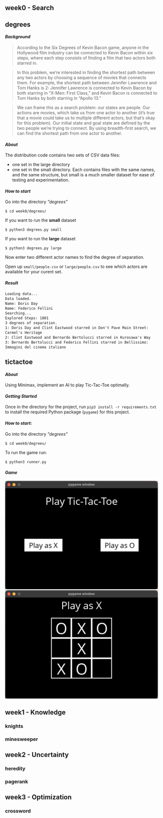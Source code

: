 ## **week0 - Search**

## degrees

#### **_Background_**

> According to the Six Degrees of Kevin Bacon game, anyone in the Hollywood film industry can be connected to Kevin Bacon within six steps, where each step consists of finding a film that two actors both starred in.

> In this problem, we’re interested in finding the shortest path between any two actors by choosing a sequence of movies that connects them. For example, the shortest path between Jennifer Lawrence and Tom Hanks is 2: Jennifer Lawrence is connected to Kevin Bacon by both starring in “X-Men: First Class,” and Kevin Bacon is connected to Tom Hanks by both starring in “Apollo 13.”

> We can frame this as a search problem: our states are people. Our actions are movies, which take us from one actor to another (it’s true that a movie could take us to multiple different actors, but that’s okay for this problem). Our initial state and goal state are defined by the two people we’re trying to connect. By using breadth-first search, we can find the shortest path from one actor to another.

#### **_About_**

The distribution code contains two sets of CSV data files:

- one set in the large directory
- one set in the small directory.
  Each contains files with the same names, and the same structure, but small is a much smaller dataset for ease of testing and experimentation.

#### **_How to start_**

Go into the directory _"degrees"_

```
$ cd week0/degrees/
```

If you want to run the **small** dataset

```
$ python3 degrees.py small
```

If you want to run the **large** dataset

```
$ python3 degrees.py large
```

Now enter two different actor names to find the degree of separation.

Open up `small/people.csv` or `large/people.csv` to see which actors are available for your curent set.

#### **_Result_**

```
Loading data...
Data loaded.
Name: Doris Day
Name: Federico Fellini
Searching...
Explored Steps: 1801
3 degrees of separation.
1: Doris Day and Clint Eastwood starred in Don't Pave Main Street: Carmel's Heritage
2: Clint Eastwood and Bernardo Bertolucci starred in Kurosawa's Way
3: Bernardo Bertolucci and Federico Fellini starred in Bellissimo: Immagini del cinema italiano
```

## tictactoe

#### **_About_**

Using Minimax, implement an AI to play Tic-Tac-Toe optimally.

#### **_Getting Started_**

Once in the directory for the project, run `pip3 install -r requirements.txt` to install the required Python package (`pygame`) for this project.

#### **_How to start:_**

Go into the directory _"degrees"_

```
$ cd week0/degrees/
```

To run the game run:

```
$ python3 runner.py
```

#### **_Game_**

![tictactoe menu](images/tictactoe0.png)
![tictactoe game](images/tictactoe1.png)

## week1 - Knowledge

### knights

### minesweeper

## week2 - Uncertainty

### heredity

### pagerank

## week3 - Optimization

### crossword
